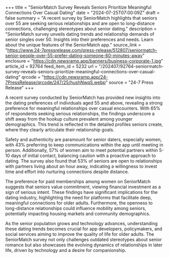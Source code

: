 +++
title = "SeniorMatch Survey Reveals Seniors Prioritize Meaningful Connections Over Casual Dating"
date = "2024-07-25T07:00:09Z"
draft = false
summary = "A recent survey by SeniorMatch highlights that seniors over 55 are seeking serious relationships and are open to long-distance connections, challenging stereotypes about senior dating."
description = "SeniorMatch survey unveils dating trends and relationship demands of senior singles over 50. Insights into their preferences and needs. Learn about the unique features of the SeniorMatch app."
source_link = "https://www.24-7pressrelease.com/press-release/512807/seniormatch-senior-people-over-55-prefer-dating-someone-60-minutes-away"
enclosure = "https://cdn.newsramp.app/banners/business-corporate-1.jpg"
article_id = 92764
feed_item_id = 5232
url = "/202407/92764-seniormatch-survey-reveals-seniors-prioritize-meaningful-connections-over-casual-dating"
qrcode = "https://cdn.newsramp.app/24-7PressRelease/qrcode/247/25/hushNwqS.webp"
source = "24-7 Press Release"
+++

<p>A recent survey conducted by SeniorMatch has provided new insights into the dating preferences of individuals aged 55 and above, revealing a strong preference for meaningful relationships over casual encounters. With 65% of respondents seeking serious relationships, the findings underscore a shift away from the hookup culture prevalent among younger demographics. This trend is reflected in the detailed profiles seniors create, where they clearly articulate their relationship goals.</p><p>Safety and authenticity are paramount for senior daters, especially women, with 43% preferring to keep communications within the app until meeting in person. Additionally, 57% of women aim to meet potential partners within 5-10 days of initial contact, balancing caution with a proactive approach to dating. The survey also found that 53% of seniors are open to relationships with partners living about an hour away, indicating a willingness to invest time and effort into nurturing connections despite distance.</p><p>The preference for paid memberships among women on SeniorMatch suggests that seniors value commitment, viewing financial investment as a sign of serious intent. These findings have significant implications for the dating industry, highlighting the need for platforms that facilitate deep, meaningful connections for older adults. Furthermore, the openness to long-distance relationships could influence mobility among seniors, potentially impacting housing markets and community demographics.</p><p>As the senior population grows and technology advances, understanding these dating trends becomes crucial for app developers, policymakers, and social services aiming to improve the quality of life for older adults. The SeniorMatch survey not only challenges outdated stereotypes about senior romance but also showcases the evolving dynamics of relationships in later life, driven by technology and a desire for companionship.</p>